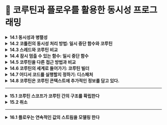 # 📌 코루틴과 플로우를 활용한 동시성 프로그래밍

<details>
<summary><strong>14.1 동시성과 병렬성</strong></summary>
  
- 동시성은 여러 작업을 동시에 실행하는 것
- 하지만 모든 작업을 물리적으로 함계 실행할 필요는 없음
- 코드의 여러 부분을 돌아가면서  실행하는 것도 동시성 시스템
- CPU 코어가 하나뿐인 시스템에서 실행되는 애플리케이션까지도 동시성을 사용할 수 있다는 듯
- 이런 경우 여러 동시성 태스크를 계속 전환해 가면서 동시성을 달성

- 병렬성은 여러 작업을 여러 CPU 코어에서 물리적으로 동시에 실행하는 것을 말함
- 병렬 계산은 현대적 멀티코어 하드웨어를 효과적으로 사용할 수 있고, 그 효율을 더 높이는 경우도 많음
</details>

<details>
<summary><strong>14.2 코틀린의 동시성 처리 방법: 일시 중단 함수와 코루틴 </strong></summary>
  
- 코루틴은 코틀린의 강력한 특징으로 비동기적으로 실행되는 넌블로킹 동시성 코드를 우아하게 작성할 수있게 해줌
- 스레드와 같은 전통적 방법과 비교하면 코루틴이 훨씬 가볍게 작동
- 구조화된 동시성을 통해 코루틴은 동시성 작업과 그 생명주기를 관리할 수 있는 기능도 제공
</details>

<details>
<summary><strong>14.3 스레드와 코루틴 비교</strong></summary>
  
### **스레드(Thread)**

- 운영체제(OS) 단위의 동시성 실행 단위
- 각 스레드는 자체 스택 메모리를 사용
- 스레드는 생성 비용이 높음 (수 ms~수십 ms)
- 수천 개 이상의 스레드 생성은 메모리, 스케줄링 비용 측면에서 한계가 있음

### **코루틴(Coroutine)**

- 언어 단위의 동시성 실행 단위 (Kotlin 언어 레벨에서 제공)
- 스레드보다 가볍고 효율적
    - 단일 스레드 위에서 수만 개의 코루틴 동시 실행 가능
    - 코루틴은 **스레드 풀** 또는 메인 스레드 위에서 동작
- 컨텍스트 스위칭 비용이 낮음 (스레드와 달리 OS 개입이 거의 없음)
- suspend/resume로 상태 저장 및 재개 → 비동기 작업에 적합

| **항목** | **스레드(Thread)** | **코루틴(Coroutine)** |
| --- | --- | --- |
| 생성 비용 | 높음 | 낮음 |
| 실행 단위 | OS 단위 | 언어 단위 (Kotlin) |
| 개수 | 수천 개 한계 | 수만 개 가능 |
| 컨텍스트 전환 비용 | 높음 | 낮음 |
| 비동기 지원 | 직접 관리 (callback, Future 등) | 언어 차원 (suspend, launch) |

</details>


<details>
<summary><strong>14.4 잠시 멈출 수 있는 함수: 일시 중단 함수</strong></summary>

- 코틀린 코루틴이 스레드, 반응형 스트림, 콜백과 같은 다른 동시성 접근 방식과 다른 핵심 속성으로 상당수의 경우 코드 형태를 크게 변경할 필요가 없다는 점

## 14.4.1 일시 중단 함수를 사용한 코드는 순차적을 보인다

- 코루틴의 `일시 중단 함수(suspend 함수)`를 사용하면, 코드가 **비동기 작업임에도 마치 동기적이고 순차적인 코드처럼 보임**
- 콜백 기반의 코드(콜백 지옥)나 반응형 스트림 코드와 달리, 코루틴의 `suspend` 함수는 **중단과 재개**가 자연스럽게 처리되므로 코드의 가독성이 높아짐

```kotlin
// 콜백 기반
api.fetchData { result ->
    process(result) {
        updateUI(it)
    }
}
```

```kotlin
// 코루틴
val data = api.fetchData()
val processed = process(data)
updateUI(processed)
```

</details>


<details>
<summary><strong>14.5 코루틴을 다른 접근 방법과 비교 </strong></summary>

- 자바나 다른 프로그래밍 언어에서 동시성 코드를 작성하느 다른 접근 방식을 사용한 경험이 있다면 이들과 코루틴이 어떻게 다른지, 또 코루틴이 어떻게 더 나은지 확인하고 싶을 거임

```kotlin
// 콜백을 써서 여러 함수를 연속적으로 호출
fun fetchData(callback: (String) -> Unit) 
fun processData(data: String, callback: (String) -> Unit) 
fun displayResult(result: String) 

fun main() {
    fetchData { data ->
        processData(data) { processed ->
            displayResult(processed)
        }
    }
}
```

- 이런 예제는 콜백 지옥이라는 별명으로 널리 알려져 있음

```kotlin
// 퓨쳐를 사용해 여러 함수를 연속적을 호출 
fun fetchData(): CompletableFuture<String> 
fun processData(data: String): CompletableFuture<String> 
fun displayResult(result: String) 

fun main() {
    fetchData()
	    .thenCompose { data -> processData(data) }
	    .thenAccept { processed -> displayResult(processed) }
}
```

```kotlin
// 반응형 스트림을 사용해 같은 로직 구현하기 
fun fetchData(): Single<String> 
fun processData(data: String): Single<String> 
fun displayResult(result: String)

fun main() {
    fetchData()
	    .flatMap { data -> processData(data) }
	    .subscribe { processed ->
		    displayResult(processed)
      }
}
```

- 두 접근 방식 모두 인지적 부가 비용이 있고, 함수를 선언하거나 사용할 때 새로운연산자를 코드에 도입해야함
- 이와 비교해보면 코틀린. 코루틴을 사용하는 접근 방식에서는 함수에 `suspend` 변경자만 추가하면 됨
- 나머지 코드는 그대로 순차적인 모양을 유지하면서도 여전히 스레드를 블록시키는 단점을 피할 수. ㅣㅆ음

## 14.5.1 일시 중단 함수 호출

```kotlin

suspend fun fetchData(): String 
suspend fun processData(data: String): String 
fun displayResult(result: String) 

fun main() = runBlocking {
    val data = fetchData()
    val processed = processData(data)
    displayResult(processed)
}
```

- 일시 중단 함수는 실행을 일시 중단할 수 있기 때문에 일반 코드 아무 곳에서나 호출 할 수 없음
- 일시 중단 함수는 일시 중단할 수 있는 코드 블록 안에서만 호출할 수 있음
</details>


<details>
<summary><strong>14.6 코루틴의 세계로 들어가기: 코루틴 빌더</strong></summary>

- 코루틴에서 일시 중간 함수를(suspend)를 호출하는 것을 알아보자
- `runBlocking` : 블로킹 코드와 일시 중단 함수의 세계를 연결할 때 쓰임
- `launch` : 값을 반환하지 않는 새로운 코루틴을 시작할때 쓰임
- `async` : 비동기적으로 값을 계산할 때 쓰임

## 14.6.1 일반 코드에서 코루틴 세계로: runBlocking 함수

- `runBlocking`은 일반 코드(메인 함수, 테스트 코드)에서 코루틴을 실행할 때 사용
- 코루틴이 완료될 때까지 **현재 스레드를 블로킹(blocking)**
- 테스트나 간단한 예제 코드에서 코루틴을 호출할 때 유용

```kotlin
fun main() = runBlocking {
    // 코루틴 안에서 suspend 함수 호출 가능
    fetchData()
}
```

## 14.6.2 발사 후 망각 코루틴 생성: launch 함수

- `launch` 는 코루틴을 실행하고 **값을 반환하지 않음** (Job 객체 반환)
- 비동기 작업을 **“발사 후 잊어버리기”** 스타일로 처리
- 예: 화면 갱신, 로깅, 이벤트 처리 등에 적합

```kotlin
launch {
   fetchData()
}
```

## 14.6.3 대기 가능한 연산: async 빌더

- `async`는 코루틴을 실행하고 **`Deferred`** 객체를 반환
- **비동기 작업의 결과를 나중에 받아서 사용할 수 있음**
- `.await()`를 호출해 결과를 가져옴
- 
</details>

<details>
<summary><strong>14.7 어디서 코드를 실행할지 정하기: 디스패처 </strong></summary>
	
- 코루틴의 디스패처는 코루틴을 실행할 스레드를 결정함
- 본질적으로 코루틴은 특정 스레드에 고정되지 않음
- 코루틴은 한 스레드에서 실행을 일시중단하고 디스패처가 지시하는 대로 다른 스레드에서 실행을 재가할 수 있음

---

## 스레드 풀(`Thread pool`)이란?

- 스레드 집합을 관리하고, 집합에 속한 스레드를 웨에서 작업(우리의 경우 코루틴) 실행을 허용
- 작업이 실행될 때마다 새 스레드를 할당하는 대신, 스레드 풀은 일정한 수의 스레드를 유지하면서 내부 논리와 구현에 따라 들어오는 작업을 분배
- 스레드를 새로 생성해 할당하고 시작하는 작업은 비용이 많이 들기 때문

## 14.7.1 디스패처 선택

- 코루틴은 기본적으로 부모 코루틴에서 디스패처를 상속 받으므로 모든 코루틴에 대해 명시적으로 디스패처를 지정할 필요 없음
- 선택할 수 있는 디스패처들이 있음
    - 코루틴을 기본 환경에서 실행할때 (`Dispatchers.Default`)
    - UI 프레임워크와 함께 작업할 때 (`Dispatchers.Main`)
    - 스레드를 블로킹하는 API를 사용할때 (`Dispatchers.IO`)

- 다중 스레드를 사용하는 범용 디스패처:  `Dispatchers.Default`
    - CPU 연산 집중적인 작업 (예: 계산, 정렬, 데이터 처리 등)에 적합
    - 기본적으로 CPU 코어 수에 맞춰 스레드 풀 생성
    - 예시: 데이터 파싱, 복잡한 알고리즘 실행
    
    ```kotlin
    fun main() = runBlocking {
        launch(Dispatchers.Default) {
            println("Default Dispatcher: ${Thread.currentThread().name}")
            val sum = (1..1_000_000).sum()
            println("Sum: $sum")
        }
    }
    ```
    
- UI 스레드에서 실행: `Dispatchers.Main`
    - Android나 JavaFX/Swing에서 UI 업데이트나 사용자 인터랙션 처리
    - 화면 그리기, 뷰 변경, 사용자 입력 처리 등
    - 예시: 버튼 클릭 리스너에서 API 호출 후 UI 반영
    
    ```kotlin
    class MainActivity : AppCompatActivity() {
        override fun onCreate(savedInstanceState: Bundle?) {
            super.onCreate(savedInstanceState)
    
            CoroutineScope(Dispatchers.Main).launch {
                // UI 스레드에서 실행됨
                println("Main Dispatcher: ${Thread.currentThread().name}")
                // 예: 버튼 클릭 후 UI 갱신
            }
        }
    }
    ```
    
- 블로킹되는 IO 작업 처리: `Dispatchers.IO`
    - 파일, 네트워크, 디스크, 데이터베이스 등 입출력 작업
    - 블로킹 호출이 많은 작업에 적합
    - 많은 수의 스레드를 동적으로 생성하여 효율적으로 처리
    
    ```kotlin
    fun main() = runBlocking {
        launch(Dispatchers.IO) {
            println("IO Dispatcher: ${Thread.currentThread().name}")
            val content = readFile("example.txt")
            println("파일 내용:\n$content")
        }
    }
    
    suspend fun readFile(path: String): String {
        // 파일 읽기 (Blocking)
        return File(path).readText()
    }
    ```
    

| **Dispatcher** | **특징** | **예시** |
| --- | --- | --- |
| Dispatchers.Default | CPU 연산 집중 작업 | 리스트 합계, 데이터 분석 |
| Dispatchers.Main | UI 스레드 (Android) | 버튼 클릭, TextView 갱신 |
| Dispatchers.IO | 블로킹 I/O 작업 | 파일 읽기, 네트워크 |

## 14.7.2 코루틴 빌더에 디스패처에 전달

- 코루틴 빌더(`launch`, `async`, `runBlocking`)에 **디스패처를 직접 전달**하여 해당 코루틴이 어떤 스레드에서 실행될지 명확히 지정할 수 있음
- 이렇게 하면 특정 작업이 CPU 연산인지, UI 작업인지, I/O 작업인지에 따라 적절한 디스패처를 선택해 효율적으로 실행할 수 있음

## 14.7.3 withContext를 사용해 코루틴 안에서 디스패처 바꾸기

- 코루틴 안에서 다른 디스패처로 작업을 실행해야 할 때는 `withContext()`를 사용해야함
- `withContext()`는 **중단점(`suspend point`)을 제공**하며, 지정한 디스패처에서 실행한 후 결과를 반환함
- ex)
    - UI에서 네트워크 호출이 필요할 때, 메인(UI) 디스패처에서 코루틴이 실행 중이라면,
    - 네트워크 호출은 Dispatchers.IO에서 실행하도록 스위칭하고,
    - 결과를 받아서 UI 업데이트는 다시 Dispatchers.Main으로 돌아가면 됨

```kotlin
import kotlinx.coroutines.*

fun main() = runBlocking {
    launch(Dispatchers.Main) {
        val data = withContext(Dispatchers.IO) {
            fetchData()
        }
        updateUI(data)
    }
}

suspend fun fetchData(): String {
    delay(1000) // 네트워크 호출 시뮬레이션
    return "data from server"
}

fun updateUI(data: String) {
    println("UI 업데이트: $data")
}
```

- `fetchData()`는 I/O 디스패처에서 실행됨.
- `updateUI()`는 다시 메인(UI) 디스패처로 돌아옴.

## 14.7.4 코루틴과 디스패처는 스레드 안전성 문제에 대한 마법 같은 해결책이 아니다

- **코루틴과 디스패처**는 여러 스레드 간의 작업 분배를 쉽게 해주지만, **스레드 안전성 자체를 보장하지는 않음**
- 공유된 가변 상태(예: 변수, 컬렉션)에 접근할 때는 여전히 **적절한 동기화**가 필요함
- 예를 들어 `Dispatchers.Default`로 실행되는 여러 코루틴이 동시에 같은 변수에 접근하면 `Race Condition(경쟁 상태)`이 발생할 수 있다.
</details>


<details>
<summary><strong>14.8 코루틴은 코루틴 콘텍스트에 추가적인 정보를 담고 있다.</strong></summary>

- `코루틴 컨텍스트(CoroutineContext)`는 코루틴의 실행 환경을 정의하는 메타정보를 담고 있음
- 이 컨텍스트에는 디스패처뿐만 아니라 **`Job`, `CoroutineName`, 예외 처리자 등 추가 정보**도 들어감
    - `Dispatchers.IO` → 디스패처 지정
    - `Job` → 코루틴의 취소와 완료 상태 관리
    - `CoroutineName` → 디버깅용 이름 태깅
    - `CoroutineExceptionHandler` → 예외 처리기
</details>


<hr>
<details>
<summary><strong>15.1 코루틴 스코프가 코루틴 간의 구조를 확립한다</strong></summary>
	
- 구조화된 동시성을 통해 각 코루틴은 코루틴 스코프에 속하게 됨
- 코루틴 스코프는 코루틴 간의 부모-자식 관계를 확립하는데 도움을 줌
- `launch`, `asyn` 코루틴 빌더 함수들은 사실 `CoroutineScope` 인터페이스의 확장 함수
- 즉 다른 쿠로틴 빌더의 본문에서 `launch`, `asyn` 를 사용해 새로운 코루틴을 만들면 이 새로운 코루틴은 자동으로 해당 코루틴의 자식이 됨

```kotlin
fun main(): Unit = runBlocking {
    launch {
        delay(200)
        println("Task from runBlocking")
    }

    coroutineScope { // 새로운 코루틴 스코프 생성
        launch {
            delay(500)
            println("Task from nested launch")
        }

        delay(100)
        println("Task from coroutineScope")
    }

    println("Coroutine scope is over")
}

/* 예상출력
Task from coroutineScope  
Task from runBlocking  
Task from nested launch  
Coroutine scope is over
*/
```

- `runBlocking` 이 부모 스코프 역할
- `coroutineScope` 안에서 또 다른 코루틴 스코프 생성됨
- `coroutineScope` 내에서 `launch` 로 자식 코루틴 시작
- 모든 자식이 끝날 때까지 `coroutineScope`는 종료되지 않음

## 15.1.1 코루틴 스코프 생성: `coroutineScope`  함수

- `coroutineScope { ... }` 함수는 **새로운 코루틴 스코프**를 생성
- 이 스코프 내에서 시작된 코루틴은 **모두 자식 코루틴**이 됨
- 부모 코루틴은 **자식들이 전부 완료될 때까지 기다림**
- **`구조화된 동시성(structured concurrency)`** 을 구현하는 핵심 함수 중 하나

| 함수 이름 | coroutineScope |
| --- | --- |
| 반환 시점 | **모든 자식 코루틴이 끝난 후** |
| 차이점 | launch는 Job 반환, coroutineScope는 결과값 반환 |
| 예외 처리 | 자식 중 하나라도 예외가 나면 스코프 전체가 종료됨 |

```kotlin
fun main() = runBlocking {
    coroutineScope {
        launch {
            delay(1000)
            println("Child coroutine 1")
        }

        launch {
            delay(500)
            println("Child coroutine 2")
        }

        println("All children launched")
    }

    println("coroutineScope 끝남")
}

/* 결과 
All children launched  
Child coroutine 2  
Child coroutine 1  
coroutineScope 끝남
*/
```

- `coroutineScope`는 **모든 자식 *코루틴이 완료될 때까지 기다리는 구조화*된 코루틴 블록**

## 15.1.2 코루틴 스코프를 컴포넌트와 연관시키기: `CoroutineScope`

- `CoroutineScope`는 코루틴을 실행할 컨텍스트(Context) 를 담고 있는 인터페이스.
- 일반적으로 컴포넌트(예: ViewModel, Activity 등)에 코루틴을 묶어서, 컴포넌트가 사라질 때 코루틴도 같이 종료되도록 함

```kotlin
class MyComponent : CoroutineScope {
    private val job = Job()

    override val coroutineContext: CoroutineContext
        get() = Dispatchers.Main + job

    fun destroy() {
        job.cancel() // 컴포넌트 종료 시 모든 코루틴 취소
    }
}
```

- `job.cancel()` 호출 시, 이 `scope` 안에서 시작된 모든 코루틴이 취소됨.
- 이 구조를 쓰면 메모리 누수나 유령 코루틴`(leaking coroutine)` 을 막을 수 있음

---

- `Android ViewModel`에는 이미 `viewModelScope`가 있음.
- 이 `scope`에 코루틴을 연결하면 `ViewModel`이 사라질 때 자동 취소됨.

| 목적 | 컴포넌트와 코루틴의 수명 일치 |
| --- | --- |
| 구현 방식 | 클래스에 CoroutineScope 구현 + Job 보관 |
| 장점 | 자원 누수 방지, 안전한 구조화된 동시성 |
| Android 예시 | viewModelScope, lifecycleScope 사용 |

### **CoroutineScope vs coroutineScope 차이**

| **항목** | CoroutineScope **(인터페이스)** | coroutineScope **(함수)** |
| --- | --- | --- |
| 정체 | **인터페이스** | **suspend 함수** |
| 목적 | 클래스에 코루틴 실행 환경을 부여 | 코루틴 안에서 **자식 코루틴을 안전하게 실행** |
| 주 용도 | ViewModel, Activity 등에서 **코루틴 생명주기 관리** | 특정 suspend 블록 안에서 **코루틴을 구조화** |
| 컨텍스트 | coroutineContext 프로퍼티로 제공 | 부모 컨텍스트를 자동 상속 |
| 종료 처리 | Job.cancel() 로 **전체 코루틴 종료** | 블록 내 자식이 끝날 때까지 **자동으로 대기** |
| 예 | viewModelScope, lifecycleScope | coroutineScope { launch { ... } } |
- **`*CoroutineScope`**는 **스코프를 담는 그릇***
- **`*coroutineScope`**는 **일시적으로 안전한 구조를 만들어주는** `suspend 블록`*

## 15.1.3 GlobalScope의 위험성

- GlobalScope는 전역 스코프
    - 앱이 종료되거나 프로세스가 죽지 않는 이상, 코루틴이 계속 실행됨.
    - 그래서 일반적인 코루틴과 달리, 부모 스코프와 관계없이 독립적으로 동작함
- 생명 주기와 무관
    - `Activity`, `ViewModel`, `Fragment` 등이 사라져도 코루틴은 계속 실행됨.
    - 메모리 누수(leak) 와 예상치 못한 동작 발생 가능
- 예외 전파 안 됨
    - `GlobalScope`에서 발생한 예외는 부모 코루틴으로 전파되지 않음.
    - `구조화된 동시성(structured concurrency)`의 장점이 사라짐
- 취소 불가
    - `GlobalScope.launch { ... }` 로 만든 코루틴은 명시적으로 잡지 않으면 취소할 방법이 없음.

```kotlin
// 예제 (문제 있는 코드)
fun startSomething() {
    GlobalScope.launch {
        delay(1000)
        println("Global coroutine finished")
    }
}
```

- !!!구조화된 스코프 사용해야함!!!
    - `viewModelScope`, `lifecycleScope`, `coroutineScope`, `supervisorScope` 같은 스코프를 명확히 지정해서 사용해야 안전

## 15.1.4 코루틴 콘텍스트와 구조화된 동시성

- 코루틴은 항상 `CoroutineContext`를 가지고 실행됨
    - 예: `Dispatchers.Main`, `Job`, `CoroutineName`, `CoroutineExceptionHandler` 등
- 이 코루틴 콘텍스트는 부모 → 자식으로 상속됨
- 즉, `launch`나 `async`로 새 코루틴을 만들면 부모 코루틴의 콘텍스트를 자동으로 이어받음
- 콘텍스트에는 중요한 요소인 Job이 포함돼 있어서, 자식 코루틴이 부모와 연결되고, 부모가 취소되면 자식도 같이 취소됨
- 이것이 구조화된 동시성(Structured Concurrency) 의 핵심!

| **요소** | **역할** |
| --- | --- |
| CoroutineContext | 코루틴 실행 환경 |
| Job | 코루틴의 생명 주기 및 계층 관리 |
| Dispatcher | 어떤 스레드에서 실행할지 결정 |
| Name, ExceptionHandler | 디버깅, 예외 처리에 사용 |

</details>


<details>
<summary><strong>15.2 취소</strong></summary>

- 취소는 코드가 완료되기 전에 실행을 중단하는 것을 의미
- 현대 애플리케이션은 계산 작업을 취소할 수 있어야 견고하고 효율적임
- 취소는 불필요한 작업을 막아줌
- 취소는 메모리나 리소스 누수를 방지하는 데도 도움을 줌
- 취소는 오류 처리에서도 중요한 역할을 함

## 15.2.1 취소 촉발

- 여러 코루틴 빌더 함수의 반환값을 취소를 톡발하는 핸들로 사용할 수 있음
- `launch` 코루틴 빌더는 `Job` 을  반환하고 `async` 코루틴 빌더는 `Deferred` 를 반환함
- 둘다 `cancel` 을 호출해 해당 코루틴의 취소를 촉발할 수 있음

## 15.2.2 시간제한이 초과된 후 자동으로 취소 호출

- 코틀린 코루틴 라이브러리는 코루틴의 취소를 자동으로 촉발할 수 있는 몇 가지 편리한 함수도 제공해줌
- `withTimeout`, `withTimeoutOrNull` 함수는 계산에 쓸 최대 시간을 제한하면서 값을 계산할 수 있게 해줌
- `withTimeout` 함수는 타임아웃이 되면 예외(`TimeoutCancellationException`)을 발생시킴, 타임아웃을 처리하면 `withTimeout` 호출을 `try` 블록으로 감싸고 발생한 `TimeoutCancellationException` 을 잡아내야함
- `withTimeoutOrNull` 함수는 타임아웃이 발생하면 `null` 을 반환함

*⇒ `withTimeout` 이 발생시키는 `TimeoutCancellationException` 을 잊지 말고 잡아야함, 잡지않으면 호출한 코루틴이 의도와 다르게 취소될 수 있음. 이 문제를 완전히 피하려면 `withTimeoutOrNull` 함수를 사용하는 편이 좋음*

## 15.2.3 취소는 모든 지식 코루틴에게 전파된다

- 코루틴을 취소하면 해당 코루틴의 모든 자식 코루틴도 자동으로 취소됨  이는 구조화된 동시성의 강력한 기능
- 각 코루틴은 자신이 시작한 다른 코루틴을 알고 있기 때문에 취소할 때 스스로 자식들을 정리할 수 있으며, 불필요한 작업을 계속하거나 불필요하게 데이터를 메모리에 더 오래 유지하는 제멋대로인 코루틴이 남지 않음

## 15.2.4 취소된 코루틴은 특별하 지점에서 CancellationException을 던진다

- 취소 매커니즘은 `CancellationException` 이라는 특수한 예외를 특별한 지점에서 던지는 방식으로 작동함
- 취소된 코루틴은 이시 중단 지점에서 `CancellationException` 을 던짐, 일시 중단 지점은 코루틴의 실행을 일시 중단할 수 있는 지점
- 일반적으로 코루틴 라이브러리 안의 모든 일시 중단 함수는 `CancellationException` 이 던져질 수 있는 지점을 도입

```kotlin
coroutineScope {
	log("A")
	delay(500.milliseconds) // <- 이 지점에서 함수가 취소될 수 있음 
	log("B")
	log("C")
}
```

- 위 코드에서는 영역이 취소됐는지 여부에 따라 `A` 나 `ABC` 가 출력되며, `AB` 는 절대 출력되지 않음. 이는 `B` 와 `C` 사이에 취소 지점이 없기 때문

## 15.2.5 취소는 협력적이다

- 코틀린 코루틴에 기본적으로 포함된 모든 함수는 이 취소 가능함
- `ktor` 같은 라이브러리에서 제공하는 일시 중단 API를 사용할 때도 해당 라이브러리의 일시 중단 함수는 내부적으로 취소 가능하다고 가정할 수 있음
- 하지만 직접 작성한 코드에서는 직접 코루틴을 쉬소 가능하게 만들어야함

```kotlin
fun main() = runBlocking {
    val job = launch {
        var i = 0
        // CPU 집중 루프이기 때문에 delay 등이 없어 취소되지 않음
        while (i < 1000) {
            // 취소 가능하게 만들기 위한 체크
            if (!isActive) {
                println("취소 요청 감지됨. 종료함.")
                break
            }
            println("일하는 중... $i")
            i++
        }
    }

    delay(100) // 잠시 기다림
    println("main: 취소 요청")
    job.cancel() // 취소 요청
    job.join()   // 취소 완료 기다림
    println("main: 완료")
}
```

## 15.2.6 코루틴이 취소됐는지 확인

- 코루틴이 취소됐는지 확인할 때는 `CoroutineScope` 의 `isActive` 속성을 확인함. 이 갑이 `false` 라면 코루틴은 더 이상 활성 상태가 아님
- 이 경우 현재 작업을 완료하고, 획득한 리소스를 닫은 후 반환할 수 있음
- `isActive` 를 확인해서 `false` 일 때 명시적을 반환하는 대신 코틀린 코루틴은 편의 함수로 `ensureActive` 를 제공. 이 함수는 코루틴이 더이상 활성 상태가 아닐 경우 `CancellationException` 을 던짐

| **항목** | isActive | ensureActive() |
| --- | --- | --- |
| 반환값 | Boolean (true or false) | 취소되면 **예외 발생** |
| 용도 | 수동으로 분기 처리할 때 | 취소되면 **즉시 중단하고 예외 처리**하고 싶을 때 |
| 위치 | 반복문, 계산 루프 등 | 반복문, 무한 루프, 처리 순서 중단 지점 |

## 15.2.7 다른 코루틴에게 기회를 주기:  yield 함수

- `yield` 함수는 코드 안에서 취소 가능 지점을 제공할 뿐만 아니라 현재 점유된 디스패처에서 다른 코루틴이 작업할 수 있게 해줌

```kotlin
fun main() = runBlocking {
    val job1 = launch {
        repeat(5) { i ->
            println("Job 1 - Step $i")
            yield() // 다른 코루틴에게 기회 주기
        }
    }

    val job2 = launch {
        repeat(5) { i ->
            println("Job 2 - Step $i")
            yield()
        }
    }

    joinAll(job1, job2)
    println("모든 작업 완료")
}

/* 결과
Job 1 - Step 0  
Job 2 - Step 0  
Job 1 - Step 1  
Job 2 - Step 1  
...  
모든 작업 완료
*/ 
```

## 15.2.8 리소스를 얻을 때 취소를 염두에 두기

- **코루틴이 취소되었는지 확인하지 않고 리소스를 얻거나 보유하면 위험**함.
- 예: 파일 열기, 데이터베이스 커넥션, 락(`lock`) 획득 등의 작업 중 코루틴이 취소되면
    
    → **리소스를 제대로 정리하지 못해 누수 발생** 가능.
    
- 따라서, **리소스를 얻기 전에 취소 여부를 확인하거나**, **`try-finally` 또는 `use` 블록을 활용해 정리 작업을 보장**해야 함.

```kotlin
// 예제: 취소된 상태에서 리소스를 획득하지 않도록 방지
val job = launch {
    if (!isActive) return@launch // 취소되었으면 리소스 획득하지 않음

    val file = File("data.txt")
    file.bufferedReader().use { reader -> // use 블록으로 안전하게 정리
        reader.lineSequence().forEach {
            println(it)
            delay(100) // 처리 중에도 취소될 수 있음
        }
    }
}
```

```kotlin
// 예제 2: 취소된 상태에서 락 획득하지 않기
val lock = ReentrantLock()

val job = launch {
    ensureActive() // 취소됐으면 예외 발생해서 중단
    lock.lock()
    try {
        // 작업 수행
    } finally {
        lock.unlock()
    }
}
```

## 15.2.9 프레임워크가 여러분 대신 취소를 할 수 있다.

- 많은 코루틴 기반 프레임워크 (예: **`Jetpack Compose**, **Ktor**, **Spring WebFlux**` 등)는 내부적으로 **상황에 따라 자동으로 코루틴을 취소**해줌
- **Android의 `ViewModel` + `viewModelScope`**
    - `ViewModel`이 소멸되면 `viewModelScope`에 포함된 모든 코루틴이 자동으로 `cancel()`
    
    ```kotlin
    viewModelScope.launch {
        // ViewModel이 없어지면 자동으로 취소됨
    }
    ```
    
- **Jetpack Compose의 `LaunchedEffect`**
    - `Composable`이 `recomposition`으로 바뀌거나 없어지면
        
        → 내부의 코루틴도 자동으로 취소됨
        
    
    ```kotlin
    LaunchedEffect(key) {
        // 이전 key에 해당하는 블록은 자동으로 cancel됨
    }
    ```
    
- **Ktor**
    - 클라이언트 연결이 끊기면 요청을 처리하던 코루틴도 자동으로 취소됨

```kotlin
// Compose의 LaunchedEffect 
@Composable
fun SampleScreen(query: String) {
    LaunchedEffect(query) {
        // query가 변경되면 이전 코루틴은 취소되고, 새로운 코루틴이 실행됨
        search(query)
    }
}
```

</details>

<hr>
<details>
<summary><strong>16.1 플로우는 연속적인 값의 스트림을 모델링 한다</strong></summary>
	
## 16.1.1 플로우를 사용하면 배출되자마자 원소를 처리할 수 있다.

- `Flow`는 원소를 하나씩 순차적으로 처리하는 콜드 스트림
- `emit()`으로 원소가 방출되면, `collect {}` 블록에서 즉시 처리됨
- 즉, 배출과 수집이 동시에 순서대로 진행됨

## 16.1.2 코틀린 플로우의 여러 유형

- 코틀린의 모든 풀로우는 시간이 지남에 따라 등장하는 값과 작업할 수 있는 일관된 API를 제공하지만  콜트 플로우와 핫 플로우라는 2가지 카테고리로 나뉨
- `Cold Flow`는 비동기 데이터 스트림으로 값이 실제로 소비되기 시작할 때만 값을 배출
- `Hot Flow`는 값이 실제로 소비되고 있는지와 상관업싱 값을 독립적으로 배출하며, 브로드캐스트 방식으로 동작
</details>
